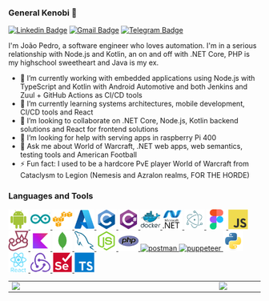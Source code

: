 ### General Kenobi 🤺

[![Linkedin Badge](https://img.shields.io/badge/-mourajp-blue?style=flat-square&logo=Linkedin&logoColor=white&link=https://www.linkedin.com/in/mourajp/?locale=en_US)](https://www.linkedin.com/in/mourajp/?locale=en_US)
[![Gmail Badge](https://img.shields.io/badge/-moura.joaopedro-c14438?style=flat-square&logo=Gmail&logoColor=white&link=mailto:moura.joaopedro@gmail.com)](mailto:moura.joaopedro@gmail.com)
[![Telegram Badge](https://img.shields.io/badge/-jpmoura-2CA5E0?style=flat-square&labelColor=2CA5E0&logo=telegram&logoColor=white&link=https://t.me/jpmoura)](https://t.me/jpmoura)

I'm João Pedro, a software engineer who loves automation. I'm in a serious relationship with Node.js and Kotlin, an on and off with .NET Core, PHP is my highschool sweetheart and Java is my ex.

- 🔭 I’m currently working with embedded applications using Node.js with TypeScript and Kotlin with Android Automotive and both Jenkins and Zuul + GitHub Actions as CI/CD tools
- 🌱 I’m currently learning systems architectures, mobile development, CI/CD tools and React
- 👯 I’m looking to collaborate on .NET Core, Node.js, Kotlin backend solutions and React for frontend solutions
- 🤔 I’m looking for help with serving apps in raspberry Pi 400
- 💬 Ask me about World of Warcraft, .NET web apps, web semantics, testing tools and American Football
- ⚡ Fun fact: I used to be a hardcore PvE player World of Warcraft from Cataclysm to Legion (Nemesis and Azralon realms, FOR THE HORDE)

### Languages and Tools
<p align="left">
  <a href="https://www.android.com/" target="_blank">
    <img src="https://raw.githubusercontent.com/devicons/devicon/master/icons/android/android-plain.svg" alt="android" width="40" height="40"/>
  </a>
  <a href="https://www.arduino.cc/" target="_blank">
    <img src="https://raw.githubusercontent.com/devicons/devicon/master/icons/arduino/arduino-original.svg" alt="arduino" width="40" height="40"/>
  </a>
  <a href="https://aws.amazon.com" target="_blank">
    <img src="https://raw.githubusercontent.com/devicons/devicon/master/icons/amazonwebservices/amazonwebservices-original.svg" alt="aws" width="40" height="40"/>
  </a>
  <a href="https://azure.microsoft.com/en-in/" target="_blank">
    <img src="https://raw.githubusercontent.com/devicons/devicon/master/icons/azure/azure-original.svg" alt="azure" width="40" height="40"/>
  </a>
  <a href="https://www.cprogramming.com/" target="_blank">
    <img src="https://raw.githubusercontent.com/devicons/devicon/master/icons/c/c-original.svg" alt="c" width="40" height="40"/>
  </a>
  <a href="https://www.w3schools.com/cs/" target="_blank">
    <img src="https://raw.githubusercontent.com/devicons/devicon/master/icons/csharp/csharp-original.svg" alt="csharp" width="40" height="40"/>
  </a>
  <a href="https://www.docker.com/" target="_blank">
    <img src="https://raw.githubusercontent.com/devicons/devicon/master/icons/docker/docker-original-wordmark.svg" alt="docker" width="40" height="40"/>
  </a>
  <a href="https://dotnet.microsoft.com/" target="_blank">
    <img src="https://raw.githubusercontent.com/devicons/devicon/master/icons/dot-net/dot-net-original-wordmark.svg" alt="dotnet" width="40" height="40"/>
  </a>
  <a href="https://www.electronjs.org" target="_blank">
    <img src="https://raw.githubusercontent.com/devicons/devicon/master/icons/electron/electron-original.svg" alt="electron" width="40" height="40"/>
  </a>
  <a href="https://www.figma.com/" target="_blank">
    <img src="https://raw.githubusercontent.com/devicons/devicon/master/icons/figma/figma-original.svg" alt="figma" width="40" height="40"/>
  </a>
  <a href="https://developer.mozilla.org/en-US/docs/Web/JavaScript" target="_blank">
    <img src="https://raw.githubusercontent.com/devicons/devicon/master/icons/javascript/javascript-original.svg" alt="javascript" width="40" height="40"/>
  </a>
  <a href="https://jestjs.io" target="_blank">
    <img src="https://raw.githubusercontent.com/devicons/devicon/master/icons/jest/jest-plain.svg" alt="jest" width="40" height="40"/>
  </a>
  <a href="https://kotlinlang.org/" target="_blank">
    <img src="https://raw.githubusercontent.com/devicons/devicon/master/icons/kotlin/kotlin-original.svg" alt="kotlin" width="40" height="40"/>
  </a>
  <a href="https://www.mongodb.com/" target="_blank">
    <img src="https://raw.githubusercontent.com/devicons/devicon/master/icons/mongodb/mongodb-plain.svg" alt="mongodb" width="40" height="40"/>
  </a>
  <a href="https://www.mysql.com/" target="_blank">
    <img src="https://raw.githubusercontent.com/devicons/devicon/master/icons/mysql/mysql-plain.svg" alt="mysql" width="40" height="40"/>
  </a>
  <a href="https://nodejs.org" target="_blank">
    <img src="https://raw.githubusercontent.com/devicons/devicon/master/icons/nodejs/nodejs-plain.svg" alt="nodejs" width="40" height="40"/>
  </a>
  <a href="https://www.php.net" target="_blank">
    <img src="https://raw.githubusercontent.com/devicons/devicon/master/icons/php/php-original.svg" alt="php" width="40" height="40"/>
  </a>
  <a href="https://postman.com" target="_blank">
    <img src="https://www.vectorlogo.zone/logos/getpostman/getpostman-icon.svg" alt="postman" width="40" height="40"/>
  </a>
  <a href="https://github.com/puppeteer/puppeteer" target="_blank">
    <img src="https://www.vectorlogo.zone/logos/pptrdev/pptrdev-official.svg" alt="puppeteer" width="40" height="40"/>
  </a>
  <a href="https://www.python.org" target="_blank">
    <img src="https://raw.githubusercontent.com/devicons/devicon/master/icons/python/python-original.svg" alt="python" width="40" height="40"/>
  </a>
  <a href="https://reactjs.org/" target="_blank">
    <img src="https://raw.githubusercontent.com/devicons/devicon/master/icons/react/react-original-wordmark.svg" alt="react" width="40" height="40"/>
  </a>
  <a href="https://redux.js.org" target="_blank">
    <img src="https://raw.githubusercontent.com/devicons/devicon/master/icons/redux/redux-original.svg" alt="redux" width="40" height="40"/>
  </a>
  <a href="https://www.selenium.dev" target="_blank">
    <img src="https://raw.githubusercontent.com/devicons/devicon/master/icons/selenium/selenium-original.svg" alt="selenium" width="40" height="40"/>
  </a>
  <a href="https://www.typescriptlang.org/" target="_blank">
    <img src="https://raw.githubusercontent.com/devicons/devicon/master/icons/typescript/typescript-original.svg" alt="typescript" width="40" height="40"/>
  </a>
</p>

<center>
  <table>
    <tr>
      <td>
        <img width="400px" align="left" src="https://github-readme-stats.vercel.app/api/top-langs/?username=jpmoura&hide=html,css&layout=compact&theme=dark" />
      </td>
      <td>
        <img width="495px" align="left" src="https://github-readme-stats.vercel.app/api?username=jpmoura&theme=dark" />
      </td>
    </tr>   
  </table>
</center> 
